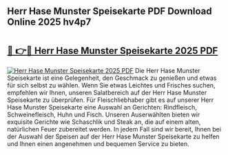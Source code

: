 ## Herr Hase Munster Speisekarte PDF Download Online 2025 hv4p7

# <h2><a href="http://gc8rmg1.nevu.top/?p=Herr+Hase+Munster+Speisekarte">🔗 👉🔴 Herr Hase Munster Speisekarte 2025 PDF</a></h2>

[![Herr Hase Munster Speisekarte 2025 PDF](https://i.imgur.com/dBaPXMq.png)](http://gc8rmg1.nevu.top/?p=Herr+Hase+Munster+Speisekarte)
Die Herr Hase Munster Speisekarte ist eine Gelegenheit, den Geschmack zu genießen und etwas für sich selbst zu wählen. Wenn Sie etwas Leichtes und Frisches suchen, empfehlen wir Ihnen, unseren Salatbereich auf der Herr Hase Munster Speisekarte zu überprüfen. Für Fleischliebhaber gibt es auf unserer Herr Hase Munster Speisekarte eine Auswahl an Gerichten: Rindfleisch, Schweinefleisch, Huhn und Fisch. Unseren Auserwählten bieten wir exquisite Gerichte wie Schaschlik und Steak an, die auf einem alten, natürlichen Feuer zubereitet werden. In jedem Fall sind wir bereit, Ihnen bei der Auswahl der Speisen auf der Herr Hase Munster Speisekarte zu helfen und Ihnen einen angenehmen und bequemen Service zu bieten.
